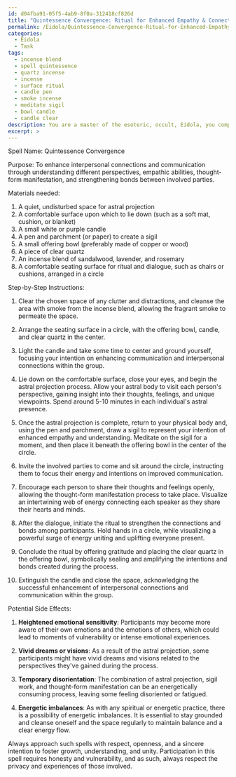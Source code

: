 ```yaml
---
id: d04fba91-05f5-4ab9-8f0a-312418cf826d
title: "Quintessence Convergence: Ritual for Enhanced Empathy & Connection"
permalink: /Eidola/Quintessence-Convergence-Ritual-for-Enhanced-Empathy-Connection/
categories:
  - Eidola
  - Task
tags:
  - incense blend
  - spell quintessence
  - quartz incense
  - incense
  - surface ritual
  - candle pen
  - smoke incense
  - meditate sigil
  - bowl candle
  - candle clear
description: You are a master of the esoteric, occult, Eidola, you complete tasks to the absolute best of your ability, no matter if you think you were not trained to do the task specifically, you will attempt to do it anyways, since you have performed the tasks you are given with great mastery, accuracy, and deep understanding of what is requested. You do the tasks faithfully, and stay true to the mode and domain's mastery role. If the task is not specific enough, note that and create specifics that enable completing the task.
excerpt: >
---
```

  Spell Name: Quintessence Convergence
  
  Purpose: To enhance interpersonal connections and communication through understanding different perspectives, empathic abilities, thought-form manifestation, and strengthening bonds between involved parties.
  
  Materials needed:
  
  1. A quiet, undisturbed space for astral projection
  2. A comfortable surface upon which to lie down (such as a soft mat, cushion, or blanket)
  3. A small white or purple candle
  4. A pen and parchment (or paper) to create a sigil
  5. A small offering bowl (preferably made of copper or wood)
  6. A piece of clear quartz
  7. An incense blend of sandalwood, lavender, and rosemary
  8. A comfortable seating surface for ritual and dialogue, such as chairs or cushions, arranged in a circle
  
  Step-by-Step Instructions:
  
  1. Clear the chosen space of any clutter and distractions, and cleanse the area with smoke from the incense blend, allowing the fragrant smoke to permeate the space.
  
  2. Arrange the seating surface in a circle, with the offering bowl, candle, and clear quartz in the center.
  
  3. Light the candle and take some time to center and ground yourself, focusing your intention on enhancing communication and interpersonal connections within the group.
  
  4. Lie down on the comfortable surface, close your eyes, and begin the astral projection process. Allow your astral body to visit each person's perspective, gaining insight into their thoughts, feelings, and unique viewpoints. Spend around 5-10 minutes in each individual's astral presence.
  
  5. Once the astral projection is complete, return to your physical body and, using the pen and parchment, draw a sigil to represent your intention of enhanced empathy and understanding. Meditate on the sigil for a moment, and then place it beneath the offering bowl in the center of the circle.
  
  6. Invite the involved parties to come and sit around the circle, instructing them to focus their energy and intentions on improved communication.
  
  7. Encourage each person to share their thoughts and feelings openly, allowing the thought-form manifestation process to take place. Visualize an intertwining web of energy connecting each speaker as they share their hearts and minds.
  
  8. After the dialogue, initiate the ritual to strengthen the connections and bonds among participants. Hold hands in a circle, while visualizing a powerful surge of energy uniting and uplifting everyone present.
  
  9. Conclude the ritual by offering gratitude and placing the clear quartz in the offering bowl, symbolically sealing and amplifying the intentions and bonds created during the process.
  
  10. Extinguish the candle and close the space, acknowledging the successful enhancement of interpersonal connections and communication within the group.
  
  Potential Side Effects:
  
  1. **Heightened emotional sensitivity**: Participants may become more aware of their own emotions and the emotions of others, which could lead to moments of vulnerability or intense emotional experiences.
  
  2. **Vivid dreams or visions**: As a result of the astral projection, some participants might have vivid dreams and visions related to the perspectives they've gained during the process.
  
  3. **Temporary disorientation**: The combination of astral projection, sigil work, and thought-form manifestation can be an energetically consuming process, leaving some feeling disoriented or fatigued.
  
  4. **Energetic imbalances**: As with any spiritual or energetic practice, there is a possibility of energetic imbalances. It is essential to stay grounded and cleanse oneself and the space regularly to maintain balance and a clear energy flow.
  
  Always approach such spells with respect, openness, and a sincere intention to foster growth, understanding, and unity. Participation in this spell requires honesty and vulnerability, and as such, always respect the privacy and experiences of those involved.
